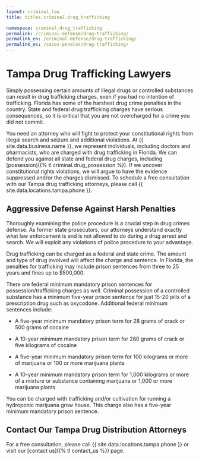 ```yaml
---
layout: criminal_law
title: titles.criminal.drug_trafficking

namespace: criminal.drug_trafficking
permalink: /criminal-defense/drug-trafficking/
permalink_en: /criminal-defense/drug-trafficking/
permalink_es: /casos-penales/drug-trafficking/
---
```


# Tampa Drug Trafficking Lawyers

Simply possessing certain amounts of illegal drugs or controlled substances can result in drug trafficking charges, even if you had no intention of trafficking. Florida has some of the harshest drug crime penalties in the country. State and federal drug trafficking charges have serious consequences, so it is critical that you are not overcharged for a crime you did not commit.

You need an attorney who will fight to protect your constitutional rights from illegal search and seizure and additional violations. At {{ site.data.business.name }}, we represent individuals, including doctors and pharmacists, who are charged with drug trafficking in Florida. We can defend you against all state and federal drug charges,
including [possession]({% tl criminal.drug_possession %}). If we uncover constitutional rights violations, we will argue to have the evidence suppressed and/or the charges dismissed. To schedule a free consultation with our Tampa drug trafficking attorneys, please call {{ site.data.locations.tampa.phone }}.

## Aggressive Defense Against Harsh Penalties

Thoroughly examining the police procedure is a crucial step in drug crimes defense. As former state prosecutors, our attorneys understand exactly what law enforcement is and is not allowed to do during a drug arrest and search. We will exploit any violations of police procedure to your advantage.

Drug trafficking can be charged as a federal and state crime. The amount and type of drug involved will affect the charge and sentence. In Florida, the penalties for trafficking may include prison sentences from three to 25 years and fines up to $500,000.

There are federal minimum mandatory prison sentences for possession/trafficking charges as well. Criminal possession of a controlled substance has a minimum five-year prison sentence for just 15-20 pills of a prescription drug such as oxycodone. Additional federal minimum sentences include:

* A five-year minimum mandatory prison term for 28 grams of crack or 500 grams of cocaine

* A 10-year minimum mandatory prison term for 280 grams of crack or five kilograms of cocaine

* A five-year minimum mandatory prison term for 100 kilograms or more of marijuana or 100 or more marijuana plants

* A 10-year minimum mandatory prison term for 1,000 kilograms or more of a mixture or substance containing marijuana or 1,000 or more marijuana plants

You can be charged with trafficking and/or cultivation for running a hydroponic marijuana grow house. This charge also has a five-year minimum mandatory prison sentence.

## Contact Our Tampa Drug Distribution Attorneys

For a free consultation, please call {{ site.data.locations.tampa.phone }} or visit our [contact us]({% tl contact_us %}) page.